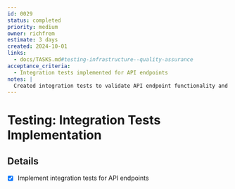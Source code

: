 ```yaml
---
id: 0029
status: completed
priority: medium
owner: richfrem
estimate: 3 days
created: 2024-10-01
links:
  - docs/TASKS.md#testing-infrastructure--quality-assurance
acceptance_criteria:
  - Integration tests implemented for API endpoints
notes: |
  Created integration tests to validate API endpoint functionality and data flow.
---
```


# Testing: Integration Tests Implementation

## Details
- [x] Implement integration tests for API endpoints
